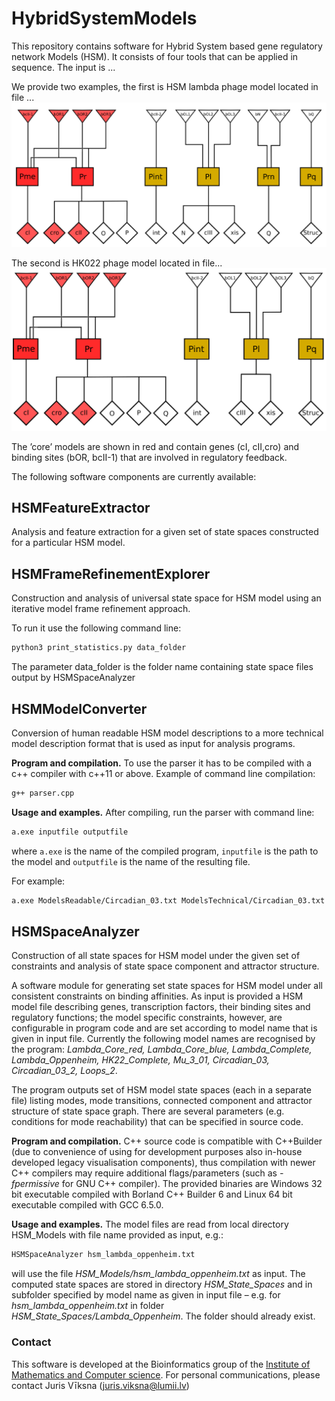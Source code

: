 # HybridSystemModels
This repository contains software for Hybrid System based gene regulatory network Models (HSM). 
It consists of four tools that can be applied in sequence. The input is ... 

We provide two examples, the first is HSM lambda phage model located in file ...
![](./assets/LPH2.png)

The second is HK022 phage model located in file...
![](./assets/HK022.png)

The ’core’ models are shown in red and contain genes (cI, cII,cro) and binding sites (bOR, bcII-1) that are involved in regulatory feedback.

The following software components are currently available:
## HSMFeatureExtractor 
Analysis and feature extraction for a given set of state spaces constructed for a particular HSM model.

## HSMFrameRefinementExplorer
Construction and analysis of universal state space for HSM model using an iterative model frame refinement approach.

To run it use the following command line: 
```sh
python3 print_statistics.py data_folder
```
The parameter data_folder is the folder name containing state space files output by HSMSpaceAnalyzer
 
## HSMModelConverter
Conversion of human readable HSM model descriptions to a more technical model description format that is used as input for analysis programs.

**Program and compilation.** To use the parser it has to be compiled with a c++ compiler with c++11 or above.
Example of command line compilation:
```sh
g++ parser.cpp
```

**Usage and examples.**
After compiling, run the parser with command line:
```sh
a.exe inputfile outputfile
```
where `a.exe` is the name of the compiled program, `inputfile` is the path to the model and `outputfile` is the name of the resulting file.

For example:
```sh
a.exe ModelsReadable/Circadian_03.txt ModelsTechnical/Circadian_03.txt
```


## HSMSpaceAnalyzer
Construction of all state spaces for HSM model under the given set of constraints and analysis of state space component and attractor structure.

A software module for generating set state spaces for HSM model under all consistent constraints on binding affinities. 
As input is provided a HSM model file describing genes, transcription factors, their binding sites and regulatory functions; 
the model specific constraints, however, are configurable in program code and are set according to model name that is given in input file. 
Currently the following model names are recognised by the program: *Lambda_Core_red, Lambda_Core_blue, Lambda_Complete, Lambda_Oppenheim, HK22_Complete, Mu_3_01, Circadian_03, Circadian_03_2, Loops_2*.

The program outputs set of HSM model state spaces (each in a separate file) listing modes, mode transitions, connected component and attractor structure of state space graph. There are several parameters (e.g. conditions for mode reachability) that can be specified in source code.

**Program and compilation.** C++ source code is compatible with C++Builder (due to convenience of using for development purposes also in-house developed legacy visualisation components), 
thus compilation with newer C++ compilers may require additional flags/parameters (such as *-fpermissive* for GNU C++ compiler). 
The provided binaries are Windows 32 bit executable compiled with Borland C++ Builder 6 and Linux 64 bit executable compiled with GCC 6.5.0.

**Usage and examples.** The model files are read from local directory HSM_Models with file name provided as input, e.g.:

```sh
HSMSpaceAnalyzer hsm_lambda_oppenheim.txt
```

will use the file *HSM_Models/hsm_lambda_oppenheim.txt* as input. The computed state spaces are stored in directory *HSM_State_Spaces* and in subfolder 
specified by model name as given in input file – e.g. for *hsm_lambda_oppenheim.txt* in folder *HSM_State_Spaces/Lambda_Oppenheim*. The folder should already exist.

### Contact
This software is developed at the Bioinformatics group of the [Institute of Mathematics and Computer science](https://lumii.lv/). For personal communications, please contact Juris Vīksna (juris.viksna@lumii.lv)
